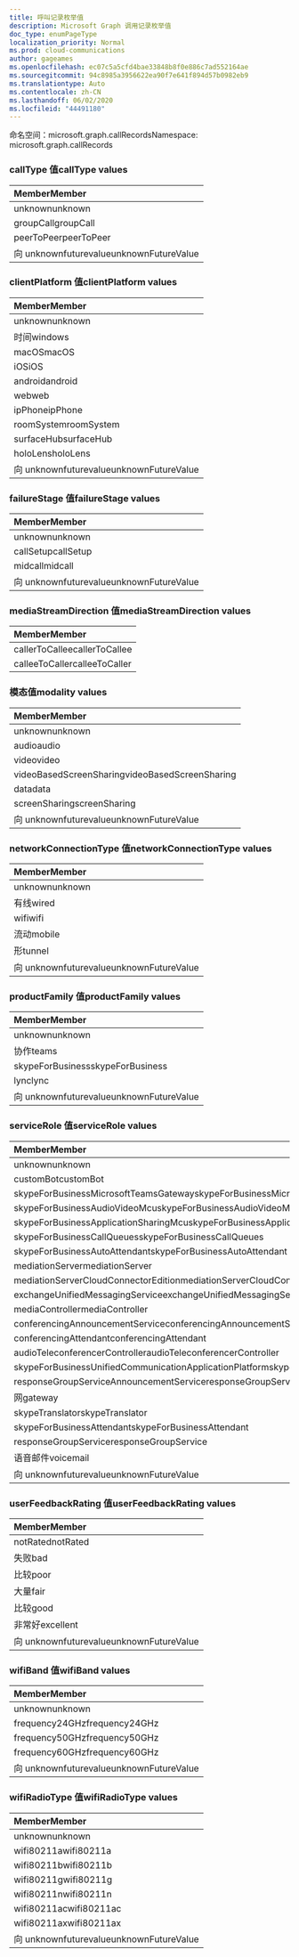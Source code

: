 ```yaml
---
title: 呼叫记录枚举值
description: Microsoft Graph 调用记录枚举值
doc_type: enumPageType
localization_priority: Normal
ms.prod: cloud-communications
author: gageames
ms.openlocfilehash: ec07c5a5cfd4bae33848b8f0e886c7ad552164ae
ms.sourcegitcommit: 94c8985a3956622ea90f7e641f894d57b0982eb9
ms.translationtype: Auto
ms.contentlocale: zh-CN
ms.lasthandoff: 06/02/2020
ms.locfileid: "44491180"
---
```

<span data-ttu-id="1e729-103">命名空间：microsoft.graph.callRecords</span><span class="sxs-lookup"><span data-stu-id="1e729-103">Namespace: microsoft.graph.callRecords</span></span>

### <a name="calltype-values"></a><span data-ttu-id="1e729-104">callType 值</span><span class="sxs-lookup"><span data-stu-id="1e729-104">callType values</span></span>

| <span data-ttu-id="1e729-105">Member</span><span class="sxs-lookup"><span data-stu-id="1e729-105">Member</span></span>
|:--------------
| <span data-ttu-id="1e729-106">unknown</span><span class="sxs-lookup"><span data-stu-id="1e729-106">unknown</span></span>
| <span data-ttu-id="1e729-107">groupCall</span><span class="sxs-lookup"><span data-stu-id="1e729-107">groupCall</span></span>
| <span data-ttu-id="1e729-108">peerToPeer</span><span class="sxs-lookup"><span data-stu-id="1e729-108">peerToPeer</span></span>
| <span data-ttu-id="1e729-109">向 unknownfuturevalue</span><span class="sxs-lookup"><span data-stu-id="1e729-109">unknownFutureValue</span></span>

### <a name="clientplatform-values"></a><span data-ttu-id="1e729-110">clientPlatform 值</span><span class="sxs-lookup"><span data-stu-id="1e729-110">clientPlatform values</span></span>

| <span data-ttu-id="1e729-111">Member</span><span class="sxs-lookup"><span data-stu-id="1e729-111">Member</span></span>
|:--------------
| <span data-ttu-id="1e729-112">unknown</span><span class="sxs-lookup"><span data-stu-id="1e729-112">unknown</span></span>
| <span data-ttu-id="1e729-113">时间</span><span class="sxs-lookup"><span data-stu-id="1e729-113">windows</span></span>
| <span data-ttu-id="1e729-114">macOS</span><span class="sxs-lookup"><span data-stu-id="1e729-114">macOS</span></span>
| <span data-ttu-id="1e729-115">iOS</span><span class="sxs-lookup"><span data-stu-id="1e729-115">iOS</span></span>
| <span data-ttu-id="1e729-116">android</span><span class="sxs-lookup"><span data-stu-id="1e729-116">android</span></span>
| <span data-ttu-id="1e729-117">web</span><span class="sxs-lookup"><span data-stu-id="1e729-117">web</span></span>
| <span data-ttu-id="1e729-118">ipPhone</span><span class="sxs-lookup"><span data-stu-id="1e729-118">ipPhone</span></span>
| <span data-ttu-id="1e729-119">roomSystem</span><span class="sxs-lookup"><span data-stu-id="1e729-119">roomSystem</span></span>
| <span data-ttu-id="1e729-120">surfaceHub</span><span class="sxs-lookup"><span data-stu-id="1e729-120">surfaceHub</span></span>
| <span data-ttu-id="1e729-121">holoLens</span><span class="sxs-lookup"><span data-stu-id="1e729-121">holoLens</span></span>
| <span data-ttu-id="1e729-122">向 unknownfuturevalue</span><span class="sxs-lookup"><span data-stu-id="1e729-122">unknownFutureValue</span></span>

### <a name="failurestage-values"></a><span data-ttu-id="1e729-123">failureStage 值</span><span class="sxs-lookup"><span data-stu-id="1e729-123">failureStage values</span></span>

| <span data-ttu-id="1e729-124">Member</span><span class="sxs-lookup"><span data-stu-id="1e729-124">Member</span></span>
|:--------------
| <span data-ttu-id="1e729-125">unknown</span><span class="sxs-lookup"><span data-stu-id="1e729-125">unknown</span></span>
| <span data-ttu-id="1e729-126">callSetup</span><span class="sxs-lookup"><span data-stu-id="1e729-126">callSetup</span></span>
| <span data-ttu-id="1e729-127">midcall</span><span class="sxs-lookup"><span data-stu-id="1e729-127">midcall</span></span>
| <span data-ttu-id="1e729-128">向 unknownfuturevalue</span><span class="sxs-lookup"><span data-stu-id="1e729-128">unknownFutureValue</span></span>

### <a name="mediastreamdirection-values"></a><span data-ttu-id="1e729-129">mediaStreamDirection 值</span><span class="sxs-lookup"><span data-stu-id="1e729-129">mediaStreamDirection values</span></span>

| <span data-ttu-id="1e729-130">Member</span><span class="sxs-lookup"><span data-stu-id="1e729-130">Member</span></span>
|:--------------
| <span data-ttu-id="1e729-131">callerToCallee</span><span class="sxs-lookup"><span data-stu-id="1e729-131">callerToCallee</span></span>
| <span data-ttu-id="1e729-132">calleeToCaller</span><span class="sxs-lookup"><span data-stu-id="1e729-132">calleeToCaller</span></span>

### <a name="modality-values"></a><span data-ttu-id="1e729-133">模态值</span><span class="sxs-lookup"><span data-stu-id="1e729-133">modality values</span></span>

| <span data-ttu-id="1e729-134">Member</span><span class="sxs-lookup"><span data-stu-id="1e729-134">Member</span></span>
|:--------------
| <span data-ttu-id="1e729-135">unknown</span><span class="sxs-lookup"><span data-stu-id="1e729-135">unknown</span></span>
| <span data-ttu-id="1e729-136">audio</span><span class="sxs-lookup"><span data-stu-id="1e729-136">audio</span></span>
| <span data-ttu-id="1e729-137">video</span><span class="sxs-lookup"><span data-stu-id="1e729-137">video</span></span>
| <span data-ttu-id="1e729-138">videoBasedScreenSharing</span><span class="sxs-lookup"><span data-stu-id="1e729-138">videoBasedScreenSharing</span></span>
| <span data-ttu-id="1e729-139">data</span><span class="sxs-lookup"><span data-stu-id="1e729-139">data</span></span>
| <span data-ttu-id="1e729-140">screenSharing</span><span class="sxs-lookup"><span data-stu-id="1e729-140">screenSharing</span></span>
| <span data-ttu-id="1e729-141">向 unknownfuturevalue</span><span class="sxs-lookup"><span data-stu-id="1e729-141">unknownFutureValue</span></span>

### <a name="networkconnectiontype-values"></a><span data-ttu-id="1e729-142">networkConnectionType 值</span><span class="sxs-lookup"><span data-stu-id="1e729-142">networkConnectionType values</span></span>

| <span data-ttu-id="1e729-143">Member</span><span class="sxs-lookup"><span data-stu-id="1e729-143">Member</span></span>
|:--------------
| <span data-ttu-id="1e729-144">unknown</span><span class="sxs-lookup"><span data-stu-id="1e729-144">unknown</span></span>
| <span data-ttu-id="1e729-145">有线</span><span class="sxs-lookup"><span data-stu-id="1e729-145">wired</span></span>
| <span data-ttu-id="1e729-146">wifi</span><span class="sxs-lookup"><span data-stu-id="1e729-146">wifi</span></span>
| <span data-ttu-id="1e729-147">流动</span><span class="sxs-lookup"><span data-stu-id="1e729-147">mobile</span></span>
| <span data-ttu-id="1e729-148">形</span><span class="sxs-lookup"><span data-stu-id="1e729-148">tunnel</span></span>
| <span data-ttu-id="1e729-149">向 unknownfuturevalue</span><span class="sxs-lookup"><span data-stu-id="1e729-149">unknownFutureValue</span></span>

### <a name="productfamily-values"></a><span data-ttu-id="1e729-150">productFamily 值</span><span class="sxs-lookup"><span data-stu-id="1e729-150">productFamily values</span></span>

| <span data-ttu-id="1e729-151">Member</span><span class="sxs-lookup"><span data-stu-id="1e729-151">Member</span></span>
|:--------------
| <span data-ttu-id="1e729-152">unknown</span><span class="sxs-lookup"><span data-stu-id="1e729-152">unknown</span></span>
| <span data-ttu-id="1e729-153">协作</span><span class="sxs-lookup"><span data-stu-id="1e729-153">teams</span></span>
| <span data-ttu-id="1e729-154">skypeForBusiness</span><span class="sxs-lookup"><span data-stu-id="1e729-154">skypeForBusiness</span></span>
| <span data-ttu-id="1e729-155">lync</span><span class="sxs-lookup"><span data-stu-id="1e729-155">lync</span></span>
| <span data-ttu-id="1e729-156">向 unknownfuturevalue</span><span class="sxs-lookup"><span data-stu-id="1e729-156">unknownFutureValue</span></span>

### <a name="servicerole-values"></a><span data-ttu-id="1e729-157">serviceRole 值</span><span class="sxs-lookup"><span data-stu-id="1e729-157">serviceRole values</span></span>

| <span data-ttu-id="1e729-158">Member</span><span class="sxs-lookup"><span data-stu-id="1e729-158">Member</span></span>
|:--------------
| <span data-ttu-id="1e729-159">unknown</span><span class="sxs-lookup"><span data-stu-id="1e729-159">unknown</span></span>
| <span data-ttu-id="1e729-160">customBot</span><span class="sxs-lookup"><span data-stu-id="1e729-160">customBot</span></span>
| <span data-ttu-id="1e729-161">skypeForBusinessMicrosoftTeamsGateway</span><span class="sxs-lookup"><span data-stu-id="1e729-161">skypeForBusinessMicrosoftTeamsGateway</span></span>
| <span data-ttu-id="1e729-162">skypeForBusinessAudioVideoMcu</span><span class="sxs-lookup"><span data-stu-id="1e729-162">skypeForBusinessAudioVideoMcu</span></span>
| <span data-ttu-id="1e729-163">skypeForBusinessApplicationSharingMcu</span><span class="sxs-lookup"><span data-stu-id="1e729-163">skypeForBusinessApplicationSharingMcu</span></span>
| <span data-ttu-id="1e729-164">skypeForBusinessCallQueues</span><span class="sxs-lookup"><span data-stu-id="1e729-164">skypeForBusinessCallQueues</span></span>
| <span data-ttu-id="1e729-165">skypeForBusinessAutoAttendant</span><span class="sxs-lookup"><span data-stu-id="1e729-165">skypeForBusinessAutoAttendant</span></span>
| <span data-ttu-id="1e729-166">mediationServer</span><span class="sxs-lookup"><span data-stu-id="1e729-166">mediationServer</span></span>
| <span data-ttu-id="1e729-167">mediationServerCloudConnectorEdition</span><span class="sxs-lookup"><span data-stu-id="1e729-167">mediationServerCloudConnectorEdition</span></span>
| <span data-ttu-id="1e729-168">exchangeUnifiedMessagingService</span><span class="sxs-lookup"><span data-stu-id="1e729-168">exchangeUnifiedMessagingService</span></span>
| <span data-ttu-id="1e729-169">mediaController</span><span class="sxs-lookup"><span data-stu-id="1e729-169">mediaController</span></span>
| <span data-ttu-id="1e729-170">conferencingAnnouncementService</span><span class="sxs-lookup"><span data-stu-id="1e729-170">conferencingAnnouncementService</span></span>
| <span data-ttu-id="1e729-171">conferencingAttendant</span><span class="sxs-lookup"><span data-stu-id="1e729-171">conferencingAttendant</span></span>
| <span data-ttu-id="1e729-172">audioTeleconferencerController</span><span class="sxs-lookup"><span data-stu-id="1e729-172">audioTeleconferencerController</span></span>
| <span data-ttu-id="1e729-173">skypeForBusinessUnifiedCommunicationApplicationPlatform</span><span class="sxs-lookup"><span data-stu-id="1e729-173">skypeForBusinessUnifiedCommunicationApplicationPlatform</span></span>
| <span data-ttu-id="1e729-174">responseGroupServiceAnnouncementService</span><span class="sxs-lookup"><span data-stu-id="1e729-174">responseGroupServiceAnnouncementService</span></span>
| <span data-ttu-id="1e729-175">网</span><span class="sxs-lookup"><span data-stu-id="1e729-175">gateway</span></span>
| <span data-ttu-id="1e729-176">skypeTranslator</span><span class="sxs-lookup"><span data-stu-id="1e729-176">skypeTranslator</span></span>
| <span data-ttu-id="1e729-177">skypeForBusinessAttendant</span><span class="sxs-lookup"><span data-stu-id="1e729-177">skypeForBusinessAttendant</span></span>
| <span data-ttu-id="1e729-178">responseGroupService</span><span class="sxs-lookup"><span data-stu-id="1e729-178">responseGroupService</span></span>
| <span data-ttu-id="1e729-179">语音邮件</span><span class="sxs-lookup"><span data-stu-id="1e729-179">voicemail</span></span>
| <span data-ttu-id="1e729-180">向 unknownfuturevalue</span><span class="sxs-lookup"><span data-stu-id="1e729-180">unknownFutureValue</span></span>

### <a name="userfeedbackrating-values"></a><span data-ttu-id="1e729-181">userFeedbackRating 值</span><span class="sxs-lookup"><span data-stu-id="1e729-181">userFeedbackRating values</span></span>

| <span data-ttu-id="1e729-182">Member</span><span class="sxs-lookup"><span data-stu-id="1e729-182">Member</span></span>
|:--------------
| <span data-ttu-id="1e729-183">notRated</span><span class="sxs-lookup"><span data-stu-id="1e729-183">notRated</span></span>
| <span data-ttu-id="1e729-184">失败</span><span class="sxs-lookup"><span data-stu-id="1e729-184">bad</span></span>
| <span data-ttu-id="1e729-185">比较</span><span class="sxs-lookup"><span data-stu-id="1e729-185">poor</span></span>
| <span data-ttu-id="1e729-186">大量</span><span class="sxs-lookup"><span data-stu-id="1e729-186">fair</span></span>
| <span data-ttu-id="1e729-187">比较</span><span class="sxs-lookup"><span data-stu-id="1e729-187">good</span></span>
| <span data-ttu-id="1e729-188">非常好</span><span class="sxs-lookup"><span data-stu-id="1e729-188">excellent</span></span>
| <span data-ttu-id="1e729-189">向 unknownfuturevalue</span><span class="sxs-lookup"><span data-stu-id="1e729-189">unknownFutureValue</span></span>

### <a name="wifiband-values"></a><span data-ttu-id="1e729-190">wifiBand 值</span><span class="sxs-lookup"><span data-stu-id="1e729-190">wifiBand values</span></span>

| <span data-ttu-id="1e729-191">Member</span><span class="sxs-lookup"><span data-stu-id="1e729-191">Member</span></span>
|:--------------
| <span data-ttu-id="1e729-192">unknown</span><span class="sxs-lookup"><span data-stu-id="1e729-192">unknown</span></span>
| <span data-ttu-id="1e729-193">frequency24GHz</span><span class="sxs-lookup"><span data-stu-id="1e729-193">frequency24GHz</span></span>
| <span data-ttu-id="1e729-194">frequency50GHz</span><span class="sxs-lookup"><span data-stu-id="1e729-194">frequency50GHz</span></span>
| <span data-ttu-id="1e729-195">frequency60GHz</span><span class="sxs-lookup"><span data-stu-id="1e729-195">frequency60GHz</span></span>
| <span data-ttu-id="1e729-196">向 unknownfuturevalue</span><span class="sxs-lookup"><span data-stu-id="1e729-196">unknownFutureValue</span></span>

### <a name="wifiradiotype-values"></a><span data-ttu-id="1e729-197">wifiRadioType 值</span><span class="sxs-lookup"><span data-stu-id="1e729-197">wifiRadioType values</span></span>

| <span data-ttu-id="1e729-198">Member</span><span class="sxs-lookup"><span data-stu-id="1e729-198">Member</span></span>
|:--------------
| <span data-ttu-id="1e729-199">unknown</span><span class="sxs-lookup"><span data-stu-id="1e729-199">unknown</span></span>
| <span data-ttu-id="1e729-200">wifi80211a</span><span class="sxs-lookup"><span data-stu-id="1e729-200">wifi80211a</span></span>
| <span data-ttu-id="1e729-201">wifi80211b</span><span class="sxs-lookup"><span data-stu-id="1e729-201">wifi80211b</span></span>
| <span data-ttu-id="1e729-202">wifi80211g</span><span class="sxs-lookup"><span data-stu-id="1e729-202">wifi80211g</span></span>
| <span data-ttu-id="1e729-203">wifi80211n</span><span class="sxs-lookup"><span data-stu-id="1e729-203">wifi80211n</span></span>
| <span data-ttu-id="1e729-204">wifi80211ac</span><span class="sxs-lookup"><span data-stu-id="1e729-204">wifi80211ac</span></span>
| <span data-ttu-id="1e729-205">wifi80211ax</span><span class="sxs-lookup"><span data-stu-id="1e729-205">wifi80211ax</span></span>
| <span data-ttu-id="1e729-206">向 unknownfuturevalue</span><span class="sxs-lookup"><span data-stu-id="1e729-206">unknownFutureValue</span></span>

<!--
{
  "type": "#page.annotation",
  "namespace": "microsoft.graph.callRecords"
}
-->
